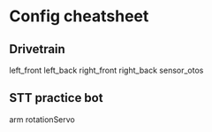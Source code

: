 # Config cheatsheet
## Drivetrain
left_front
left_back
right_front
right_back
sensor_otos

## STT practice bot
arm
rotationServo